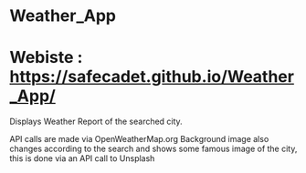 # Weather_App
# Webiste : https://safecadet.github.io/Weather_App/

Displays Weather Report of the searched city.

API calls are made via OpenWeatherMap.org
Background image also changes according to the search and shows some famous image of the city, this is done via an API call to Unsplash
